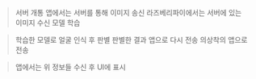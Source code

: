 > 서버 개통
> 앱에서는 서버를 통해 이미지 송신
> 라즈베리파이에서는 서버에 있는 이미지 수신
> 모델 학습 

> 학습한 모델로 얼굴 인식 후 판별
> 판별한 결과 앱으로 다시 전송
> 의상착의 앱으로 전송

> 앱에서는 위 정보들 수신 후 UI에 표시
